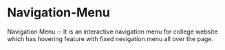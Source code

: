 # Navigation-Menu
Navigation Menu :- It is an interactive navigation menu for college website which has hovering feature with fixed nevigation menu all over the page.
